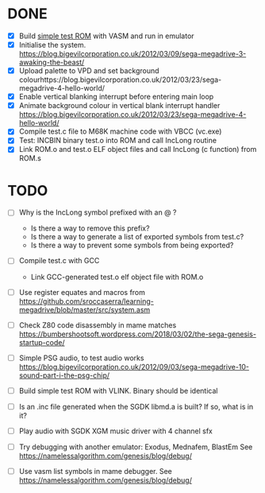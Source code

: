 # DONE

- [x] Build [simple test ROM](https://github.com/sroccaserra/learning-megadrive) with VASM and run in emulator
- [x] Initialise the system. https://blog.bigevilcorporation.co.uk/2012/03/09/sega-megadrive-3-awaking-the-beast/
- [x] Upload palette to VPD and set background colourhttps://blog.bigevilcorporation.co.uk/2012/03/23/sega-megadrive-4-hello-world/
- [x] Enable vertical blanking interrupt before entering main loop
- [x] Animate background colour in vertical blank interrupt handler https://blog.bigevilcorporation.co.uk/2012/03/23/sega-megadrive-4-hello-world/
- [x] Compile test.c file to M68K machine code with VBCC (vc.exe)
- [x] Test: INCBIN binary test.o into ROM and call IncLong routine
- [x] Link ROM.o and test.o ELF object files and call IncLong (c function) from ROM.s

# TODO

- [ ] Why is the IncLong symbol prefixed with an @ ?
  - Is there a way to remove this prefix?
  - Is there a way to generate a list of exported symbols from test.c?
  - Is there a way to prevent some symbols from being exported?

- [ ] Compile test.c with GCC
  - Link GCC-generated test.o elf object file with ROM.o
- [ ] Use register equates and macros from https://github.com/sroccaserra/learning-megadrive/blob/master/src/system.asm
- [ ] Check Z80 code disassembly in mame matches https://bumbershootsoft.wordpress.com/2018/03/02/the-sega-genesis-startup-code/
- [ ] Simple PSG audio, to test audio works https://blog.bigevilcorporation.co.uk/2012/09/03/sega-megadrive-10-sound-part-i-the-psg-chip/
- [ ] Build simple test ROM with VLINK. Binary should be identical
- [ ] Is an .inc file generated when the SGDK libmd.a is built? If so, what is in it?
- [ ] Play audio with SGDK XGM music driver with 4 channel sfx

- [ ] Try debugging with another emulator: Exodus, Mednafem, BlastEm See https://namelessalgorithm.com/genesis/blog/debug/
- [ ] Use vasm list symbols in mame debugger. See https://namelessalgorithm.com/genesis/blog/debug/
